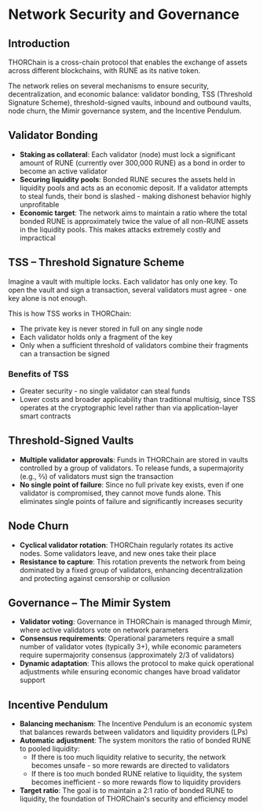 # Network Security and Governance

## Introduction

THORChain is a cross-chain protocol that enables the exchange of assets across different blockchains, with RUNE as its native token.

The network relies on several mechanisms to ensure security, decentralization, and economic balance: validator bonding, TSS (Threshold Signature Scheme), threshold-signed vaults, inbound and outbound vaults, node churn, the Mimir governance system, and the Incentive Pendulum.

## Validator Bonding

- **Staking as collateral**: Each validator (node) must lock a significant amount of RUNE (currently over 300,000 RUNE) as a bond in order to become an active validator
- **Securing liquidity pools**: Bonded RUNE secures the assets held in liquidity pools and acts as an economic deposit. If a validator attempts to steal funds, their bond is slashed - making dishonest behavior highly unprofitable
- **Economic target**: The network aims to maintain a ratio where the total bonded RUNE is approximately twice the value of all non-RUNE assets in the liquidity pools. This makes attacks extremely costly and impractical

## TSS – Threshold Signature Scheme

Imagine a vault with multiple locks. Each validator has only one key. To open the vault and sign a transaction, several validators must agree - one key alone is not enough.

This is how TSS works in THORChain:

- The private key is never stored in full on any single node
- Each validator holds only a fragment of the key
- Only when a sufficient threshold of validators combine their fragments can a transaction be signed

### Benefits of TSS

- Greater security - no single validator can steal funds
- Lower costs and broader applicability than traditional multisig, since TSS operates at the cryptographic level rather than via application-layer smart contracts

## Threshold-Signed Vaults

- **Multiple validator approvals**: Funds in THORChain are stored in vaults controlled by a group of validators. To release funds, a supermajority (e.g., ⅔) of validators must sign the transaction
- **No single point of failure**: Since no full private key exists, even if one validator is compromised, they cannot move funds alone. This eliminates single points of failure and significantly increases security

## Node Churn

- **Cyclical validator rotation**: THORChain regularly rotates its active nodes. Some validators leave, and new ones take their place
- **Resistance to capture**: This rotation prevents the network from being dominated by a fixed group of validators, enhancing decentralization and protecting against censorship or collusion

## Governance – The Mimir System

- **Validator voting**: Governance in THORChain is managed through Mimir, where active validators vote on network parameters
- **Consensus requirements**: Operational parameters require a small number of validator votes (typically 3+), while economic parameters require supermajority consensus (approximately 2/3 of validators)
- **Dynamic adaptation**: This allows the protocol to make quick operational adjustments while ensuring economic changes have broad validator support

## Incentive Pendulum

- **Balancing mechanism**: The Incentive Pendulum is an economic system that balances rewards between validators and liquidity providers (LPs)
- **Automatic adjustment**: The system monitors the ratio of bonded RUNE to pooled liquidity:
  - If there is too much liquidity relative to security, the network becomes unsafe - so more rewards are directed to validators
  - If there is too much bonded RUNE relative to liquidity, the system becomes inefficient - so more rewards flow to liquidity providers
- **Target ratio**: The goal is to maintain a 2:1 ratio of bonded RUNE to liquidity, the foundation of THORChain's security and efficiency model

